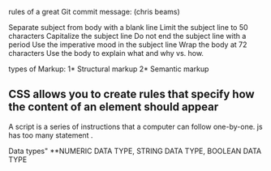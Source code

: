  rules of a great Git commit message:
 (chris beams)

Separate subject from body with a blank line
Limit the subject line to 50 characters
Capitalize the subject line
Do not end the subject line with a period
Use the imperative mood in the subject line
Wrap the body at 72 characters
Use the body to explain what and why vs. how.


types of Markup:
1* Structural markup
2* Semantic markup



## CSS allows you to create rules that specify how the content of an element should appear
A script is a series of instructions that a computer can follow one-by-one.
js has too many statement .

Data types"
**NUMERIC DATA TYPE,
STRING DATA TYPE,
BOOLEAN DATA TYPE

